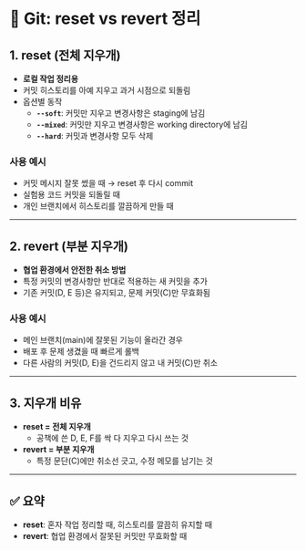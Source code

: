 # 🔄 Git: reset vs revert 정리

## 1. reset (전체 지우개)
- **로컬 작업 정리용**
- 커밋 히스토리를 아예 지우고 과거 시점으로 되돌림
- 옵션별 동작
  - **`--soft`**: 커밋만 지우고 변경사항은 staging에 남김
  - **`--mixed`**: 커밋만 지우고 변경사항은 working directory에 남김
  - **`--hard`**: 커밋과 변경사항 모두 삭제

### 사용 예시
- 커밋 메시지 잘못 썼을 때 → reset 후 다시 commit
- 실험용 코드 커밋을 되돌릴 때
- 개인 브랜치에서 히스토리를 깔끔하게 만들 때

---

## 2. revert (부분 지우개)
- **협업 환경에서 안전한 취소 방법**
- 특정 커밋의 변경사항만 반대로 적용하는 새 커밋을 추가
- 기존 커밋(D, E 등)은 유지되고, 문제 커밋(C)만 무효화됨

### 사용 예시
- 메인 브랜치(main)에 잘못된 기능이 올라간 경우
- 배포 후 문제 생겼을 때 빠르게 롤백
- 다른 사람의 커밋(D, E)을 건드리지 않고 내 커밋(C)만 취소

---

## 3. 지우개 비유
- **reset = 전체 지우개**
  - 공책에 쓴 D, E, F를 싹 다 지우고 다시 쓰는 것
- **revert = 부분 지우개**
  - 특정 문단(C)에만 취소선 긋고, 수정 메모를 남기는 것

---

## ✅ 요약
- **reset**: 혼자 작업 정리할 때, 히스토리를 깔끔히 유지할 때
- **revert**: 협업 환경에서 잘못된 커밋만 무효화할 때
